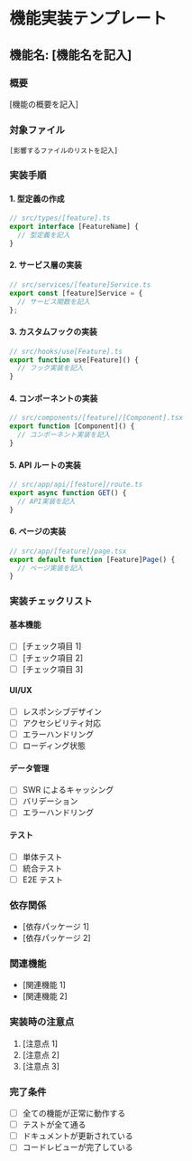 # 機能実装テンプレート

## 機能名: [機能名を記入]

### 概要

[機能の概要を記入]

### 対象ファイル

```
[影響するファイルのリストを記入]
```

### 実装手順

#### 1. 型定義の作成

```typescript
// src/types/[feature].ts
export interface [FeatureName] {
  // 型定義を記入
}
```

#### 2. サービス層の実装

```typescript
// src/services/[feature]Service.ts
export const [feature]Service = {
  // サービス関数を記入
};
```

#### 3. カスタムフックの実装

```typescript
// src/hooks/use[Feature].ts
export function use[Feature]() {
  // フック実装を記入
}
```

#### 4. コンポーネントの実装

```typescript
// src/components/[feature]/[Component].tsx
export function [Component]() {
  // コンポーネント実装を記入
}
```

#### 5. API ルートの実装

```typescript
// src/app/api/[feature]/route.ts
export async function GET() {
  // API実装を記入
}
```

#### 6. ページの実装

```typescript
// src/app/[feature]/page.tsx
export default function [Feature]Page() {
  // ページ実装を記入
}
```

### 実装チェックリスト

#### 基本機能

- [ ] [チェック項目 1]
- [ ] [チェック項目 2]
- [ ] [チェック項目 3]

#### UI/UX

- [ ] レスポンシブデザイン
- [ ] アクセシビリティ対応
- [ ] エラーハンドリング
- [ ] ローディング状態

#### データ管理

- [ ] SWR によるキャッシング
- [ ] バリデーション
- [ ] エラーハンドリング

#### テスト

- [ ] 単体テスト
- [ ] 統合テスト
- [ ] E2E テスト

### 依存関係

- [依存パッケージ 1]
- [依存パッケージ 2]

### 関連機能

- [関連機能 1]
- [関連機能 2]

### 実装時の注意点

1. [注意点 1]
2. [注意点 2]
3. [注意点 3]

### 完了条件

- [ ] 全ての機能が正常に動作する
- [ ] テストが全て通る
- [ ] ドキュメントが更新されている
- [ ] コードレビューが完了している
